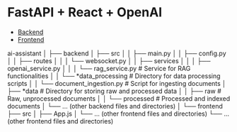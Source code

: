# FastAPI + React + OpenAI

- [Backend](backend/README.md)
- [Frontend](frontend/README.md)

ai-assistant
│
├── backend
│ ├── src
│ │ ├── main.py
│ │ ├── config.py
│ │ ├── routes
│ │ │ └── websocket.py
│ │ ├── services
│ │ │ ├── openai_service.py
│ │ │ └── rag_service.py # Service for RAG functionalities
│ │ └── *data_processing # Directory for data processing scripts
│ │ └── document_ingestion.py # Script for ingesting documents
│ ├── *data # Directory for storing raw and processed data
│ │ ├── raw # Raw, unprocessed documents
│ │ └── processed # Processed and indexed documents
│ └── ... (other backend files and directories)
│
└── frontend
├── src
│ ├── App.js
│ └── ... (other frontend files and directories)
└── ... (other frontend files and directories)
